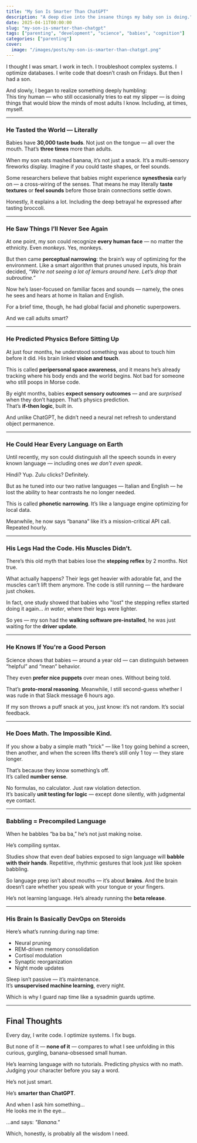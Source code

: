 ```yaml
---
title: "My Son Is Smarter Than ChatGPT"
description: "A deep dive into the insane things my baby son is doing."
date: 2025-04-11T00:00:00
slug: "my-son-is-smarter-than-chatgpt"
tags: ["parenting", "development", "science", "babies", "cognition"]
categories: ["parenting"]
cover:
  image: "/images/posts/my-son-is-smarter-than-chatgpt.png"
---
```

I thought I was smart. I work in tech. I troubleshoot complex systems. I optimize databases. I write code that doesn’t crash on Fridays. But then I had a son.

And slowly, I began to realize something deeply humbling:  
This tiny human — who still occasionally tries to eat my slipper — is doing things that would blow the minds of most adults I know. Including, at times, myself.

---

### He Tasted the World — Literally

Babies have **30,000 taste buds**. Not just on the tongue — all over the mouth. That’s **three times** more than adults.

When my son eats mashed banana, it’s not just a snack. It’s a multi-sensory fireworks display. Imagine if *you* could taste shapes, or feel sounds.

Some researchers believe that babies might experience **synesthesia** early on — a cross-wiring of the senses. That means he may literally **taste textures** or **feel sounds** before those brain connections settle down.

Honestly, it explains a lot. Including the deep betrayal he expressed after tasting broccoli.

---

### He Saw Things I’ll Never See Again

At one point, my son could recognize **every human face** — no matter the ethnicity. Even *monkeys*. Yes, monkeys.

But then came **perceptual narrowing**: the brain’s way of optimizing for the environment. Like a smart algorithm that prunes unused inputs, his brain decided, *“We’re not seeing a lot of lemurs around here. Let’s drop that subroutine.”*

Now he’s laser-focused on familiar faces and sounds — namely, the ones he sees and hears at home in Italian and English.

For a brief time, though, he had global facial and phonetic superpowers.

And we call adults smart?

---

### He Predicted Physics Before Sitting Up

At just four months, he understood something was about to touch him before it did. His brain linked **vision and touch**.

This is called **peripersonal space awareness**, and it means he’s already tracking where his body ends and the world begins. Not bad for someone who still poops in Morse code.

By eight months, babies **expect sensory outcomes** — and are *surprised* when they don’t happen. That’s physics prediction.  
That’s **if-then logic**, built in.

And unlike ChatGPT, he didn’t need a neural net refresh to understand object permanence.

---

### He Could Hear Every Language on Earth

Until recently, my son could distinguish all the speech sounds in every known language — including ones *we don’t even speak*.

Hindi? Yup. Zulu clicks? Definitely.

But as he tuned into our two native languages — Italian and English — he lost the ability to hear contrasts he no longer needed.

This is called **phonetic narrowing**. It’s like a language engine optimizing for local data.

Meanwhile, he now says “banana” like it’s a mission-critical API call. Repeated hourly.

---

### His Legs Had the Code. His Muscles Didn’t.

There’s this old myth that babies lose the **stepping reflex** by 2 months. Not true.

What actually happens? Their legs get heavier with adorable fat, and the muscles can’t lift them anymore. The code is still running — the hardware just chokes.

In fact, one study showed that babies who "lost" the stepping reflex started doing it again… *in water*, where their legs were lighter.

So yes — my son had the **walking software pre-installed**, he was just waiting for the **driver update**.

---

### He Knows If You're a Good Person

Science shows that babies — around a year old — can distinguish between “helpful” and “mean” behavior.

They even **prefer nice puppets** over mean ones. Without being told.

That’s **proto-moral reasoning**. Meanwhile, I still second-guess whether I was rude in that Slack message 6 hours ago.

If my son throws a puff snack at you, just know: it’s not random. It’s social feedback.

---

### He Does Math. The Impossible Kind.

If you show a baby a simple math "trick" — like 1 toy going behind a screen, then another, and when the screen lifts there’s still only 1 toy — they stare longer.

That’s because they know something’s off.  
It’s called **number sense**.

No formulas, no calculator. Just raw violation detection.  
It’s basically **unit testing for logic** — except done silently, with judgmental eye contact.

---

### Babbling = Precompiled Language

When he babbles “ba ba ba,” he’s not just making noise.

He’s compiling syntax.

Studies show that even deaf babies exposed to sign language will **babble with their hands**. Repetitive, rhythmic gestures that look just like spoken babbling.

So language prep isn’t about mouths — it’s about **brains**. And the brain doesn’t care whether you speak with your tongue or your fingers.

He’s not learning language. He’s already running the **beta release**.

---

### His Brain Is Basically DevOps on Steroids

Here’s what’s running during nap time:

- Neural pruning
- REM-driven memory consolidation
- Cortisol modulation
- Synaptic reorganization
- Night mode updates

Sleep isn’t passive — it’s maintenance.  
It’s **unsupervised machine learning**, every night.

Which is why I guard nap time like a sysadmin guards uptime.

---

## Final Thoughts

Every day, I write code. I optimize systems. I fix bugs.

But none of it — **none of it** — compares to what I see unfolding in this curious, gurgling, banana-obsessed small human.

He’s learning language with no tutorials. Predicting physics with no math. Judging your character before you say a word.

He’s not just smart.

He’s **smarter than ChatGPT**.

And when I ask him something…  
He looks me in the eye…

…and says: *"Banana."*

Which, honestly, is probably all the wisdom I need.